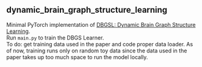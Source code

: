 ## dynamic_brain_graph_structure_learning

Minimal PyTorch implementation of [DBGSL: Dynamic Brain Graph Structure Learning](https://arxiv.org/abs/2209.13513).\
Run `main.py` to train the DBGS Learner.\
To do: get training data used in the paper and code proper data loader. As of now, training runs only on random toy data since the data used in the paper takes up too much space to run the model locally.